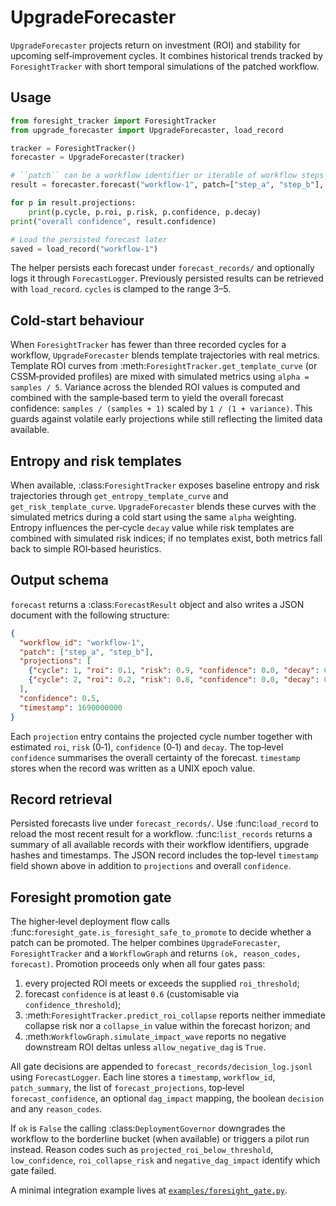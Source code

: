 # UpgradeForecaster

`UpgradeForecaster` projects return on investment (ROI) and stability for upcoming self‑improvement cycles.
It combines historical trends tracked by `ForesightTracker` with short temporal simulations of the patched workflow.

## Usage

```python
from foresight_tracker import ForesightTracker
from upgrade_forecaster import UpgradeForecaster, load_record

tracker = ForesightTracker()
forecaster = UpgradeForecaster(tracker)

# ``patch`` can be a workflow identifier or iterable of workflow steps
result = forecaster.forecast("workflow-1", patch=["step_a", "step_b"], cycles=3)

for p in result.projections:
    print(p.cycle, p.roi, p.risk, p.confidence, p.decay)
print("overall confidence", result.confidence)

# Load the persisted forecast later
saved = load_record("workflow-1")
```

The helper persists each forecast under ``forecast_records/`` and optionally logs it through ``ForecastLogger``.
Previously persisted results can be retrieved with ``load_record``.
`cycles` is clamped to the range 3–5.

## Cold‑start behaviour

When ``ForesightTracker`` has fewer than three recorded cycles for a workflow, ``UpgradeForecaster`` blends template trajectories with real metrics.
Template ROI curves from :meth:`ForesightTracker.get_template_curve` (or CSSM‑provided profiles) are mixed with simulated metrics using ``alpha = samples / 5``.
Variance across the blended ROI values is computed and combined with the sample‑based term to yield the overall forecast confidence: ``samples / (samples + 1)`` scaled by ``1 / (1 + variance)``.
This guards against volatile early projections while still reflecting the limited data available.

## Entropy and risk templates

When available, :class:`ForesightTracker` exposes baseline entropy and risk trajectories through
``get_entropy_template_curve`` and ``get_risk_template_curve``. ``UpgradeForecaster`` blends these
curves with the simulated metrics during a cold start using the same ``alpha`` weighting. Entropy
influences the per‑cycle ``decay`` value while risk templates are combined with simulated risk
indices; if no templates exist, both metrics fall back to simple ROI‑based heuristics.

## Output schema

``forecast`` returns a :class:`ForecastResult` object and also writes a JSON document with the following structure:

```json
{
  "workflow_id": "workflow-1",
  "patch": ["step_a", "step_b"],
  "projections": [
    {"cycle": 1, "roi": 0.1, "risk": 0.9, "confidence": 0.0, "decay": 0.0},
    {"cycle": 2, "roi": 0.2, "risk": 0.8, "confidence": 0.0, "decay": 0.0}
  ],
  "confidence": 0.5,
  "timestamp": 1690000000
}
```

Each ``projection`` entry contains the projected cycle number together with estimated ``roi``, ``risk`` (0‑1),
``confidence`` (0‑1) and ``decay``. The top‑level ``confidence`` summarises the overall certainty of the forecast.
``timestamp`` stores when the record was written as a UNIX epoch value.

## Record retrieval

Persisted forecasts live under ``forecast_records/``. Use :func:`load_record` to reload the most
recent result for a workflow. :func:`list_records` returns a summary of all available records with
their workflow identifiers, upgrade hashes and timestamps. The JSON record includes the top‑level
``timestamp`` field shown above in addition to ``projections`` and overall ``confidence``.

## Foresight promotion gate

The higher‑level deployment flow calls
:func:`foresight_gate.is_foresight_safe_to_promote` to decide whether a
patch can be promoted.  The helper combines ``UpgradeForecaster``,
``ForesightTracker`` and a ``WorkflowGraph`` and returns ``(ok, reason_codes,
forecast)``.  Promotion proceeds only when all four gates pass:

1. every projected ROI meets or exceeds the supplied ``roi_threshold``;
2. forecast ``confidence`` is at least ``0.6`` (customisable via
   ``confidence_threshold``);
3. :meth:`ForesightTracker.predict_roi_collapse` reports neither immediate
   collapse risk nor a ``collapse_in`` value within the forecast horizon; and
4. :meth:`WorkflowGraph.simulate_impact_wave` reports no negative downstream ROI
   deltas unless ``allow_negative_dag`` is ``True``.

All gate decisions are appended to ``forecast_records/decision_log.jsonl`` using
``ForecastLogger``. Each line stores a ``timestamp``, ``workflow_id``,
``patch_summary``, the list of ``forecast_projections``, top‑level
``forecast_confidence``, an optional ``dag_impact`` mapping, the boolean
``decision`` and any ``reason_codes``.

If ``ok`` is ``False`` the calling :class:`DeploymentGovernor` downgrades the
workflow to the borderline bucket (when available) or triggers a pilot run
instead.  Reason codes such as ``projected_roi_below_threshold``,
``low_confidence``, ``roi_collapse_risk`` and ``negative_dag_impact`` identify
which gate failed.

A minimal integration example lives at
[`examples/foresight_gate.py`](examples/foresight_gate.py).
